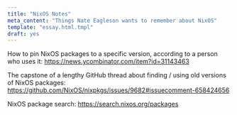 ```yaml
---
title: "NixOS Notes"
meta_content: "Things Nate Eagleson wants to remember about NixOS"
template: "essay.html.tmpl"
draft: yes
---
```


How to pin NixOS packages to a specific version, according to a person who uses
it: https://news.ycombinator.com/item?id=31143463

The capstone of a lengthy GitHub thread about finding / using old versions of
NixOS packages:
https://github.com/NixOS/nixpkgs/issues/9682#issuecomment-658424656

NixOS package search: https://search.nixos.org/packages
